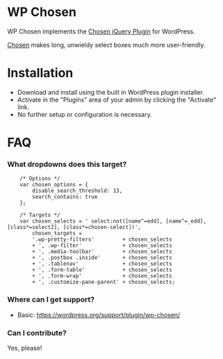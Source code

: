# WP Chosen

WP Chosen implements the [Chosen jQuery Plugin](http://harvesthq.github.com/chosen/) for WordPress.

[Chosen](http://harvesthq.github.com/chosen/) makes long, unwieldy select boxes much more user-friendly.

# Installation

* Download and install using the built in WordPress plugin installer.
* Activate in the "Plugins" area of your admin by clicking the "Activate" link.
* No further setup or configuration is necessary.

# FAQ

### What dropdowns does this target?

```
	/* Options */
	var chosen_options = {
		disable_search_threshold: 13,
		search_contains: true
	};

	/* Targets */
	var chosen_selects = ' select:not([name^=edd], [name^=_edd], [class*=select2], [class*=chosen-select])',
		chosen_targets =
		'.wp-pretty-filters'         + chosen_selects
		+ ', .wp-filter'             + chosen_selects
		+ ', .media-toolbar'         + chosen_selects
		+ ', .postbox .inside'       + chosen_selects
		+ ', .tablenav'              + chosen_selects
		+ ', .form-table'            + chosen_selects
		+ ', .form-wrap'             + chosen_selects
		+ ', .customize-pane-parent' + chosen_selects;
```

### Where can I get support?

* Basic: https://wordpress.org/support/plugin/wp-chosen/

### Can I contribute?

Yes, please!
